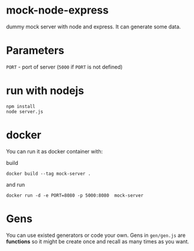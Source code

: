 # mock-node-express
dummy mock server with node and express. It can generate some data.


# Parameters

`PORT` - port of server (`5000` if `PORT` is not defined)

# run with nodejs

```
npm install 
node server.js
```

# docker
You can run it as docker container with: 

build
```
docker build --tag mock-server .
```
and run
```
docker run -d -e PORT=8080 -p 5000:8080  mock-server
```

# Gens

You can use existed generators or code your own. Gens in `gen/gen.js` are **functions** so it might be create once and recall as many times as you want.

